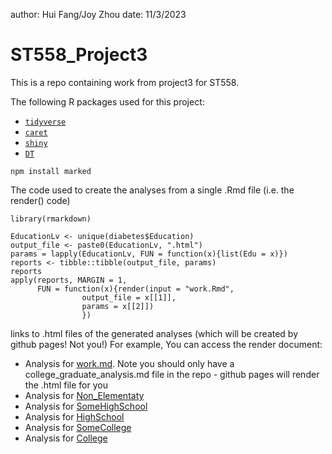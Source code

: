 author: Hui Fang/Joy Zhou
date: 11/3/2023
# ST558_Project3

This is a repo containing work from project3 for ST558.

The following R packages used for this project:
+ [`tidyverse`](https://www.tidyverse.org/)  
+ [`caret`](https://cran.r-project.org/web/packages/caret/)
+ [`shiny`](https://cran.r-project.org/web/packages/shiny/index.html)
+ [`DT`](https://rstudio.github.io/DT/)

```{r}
npm install marked 
```

The code used to create the analyses from a single .Rmd file (i.e. the render() code)
```{r}
library(rmarkdown)

EducationLv <- unique(diabetes$Education)
output_file <- paste0(EducationLv, ".html")
params = lapply(EducationLv, FUN = function(x){list(Edu = x)})
reports <- tibble::tibble(output_file, params)
reports
apply(reports, MARGIN = 1,
      FUN = function(x){render(input = "work.Rmd", 
				output_file = x[[1]], 
				params = x[[2]])
 				})
```
 				
links to .html files of the generated analyses (which will be created by github pages! Not you!)
For example,
You can access the render document:   
+ Analysis for [work.md](work.html). Note you should only have a college_graduate_analysis.md file in the repo - github pages will render the .html file for you
+ Analysis for [Non_Elementaty](Non_Elementary.html)    
+ Analysis for [SomeHighSchool](SomeHighSchool.html)  
+ Analysis for [HighSchool](HighSchool.html)  
+ Analysis for [SomeCollege](SomeCollege.html)  
+ Analysis for [College](College.html)  

